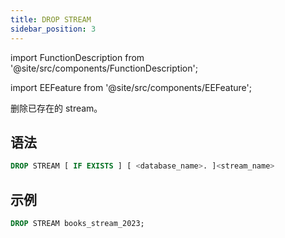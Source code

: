 ```yaml
---
title: DROP STREAM
sidebar_position: 3
---
```

import FunctionDescription from '@site/src/components/FunctionDescription';

<FunctionDescription description="Introduced or updated: v1.2.223"/>

import EEFeature from '@site/src/components/EEFeature';

<EEFeature featureName='STREAM'/>

删除已存在的 stream。

## 语法

```sql
DROP STREAM [ IF EXISTS ] [ <database_name>. ]<stream_name>
```

## 示例

```sql
DROP STREAM books_stream_2023;
```